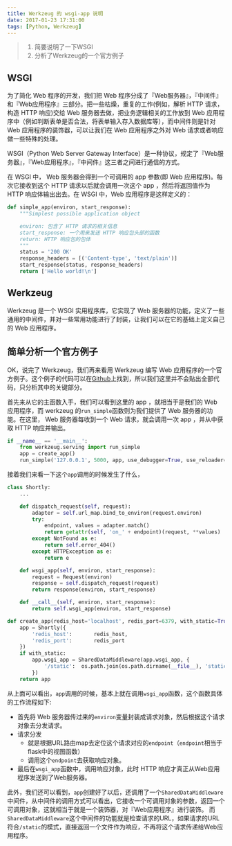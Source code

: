 ```yaml
---
title: Werkzeug 的 wsgi-app 说明
date: 2017-01-23 17:31:00
tags: [Python, Werkzeug]
---
```


> 1. 简要说明了一下WSGI
> 2. 分析了Werkzeug的一个官方例子
<!-- more -->

## WSGI

为了简化 Web 程序的开发，我们把 Web 程序分成了『Web服务器』，『中间件』和『Web应用程序』三部分。把一些枯燥，重复的工作(例如，解析 HTTP 请求，构造 HTTP 响应)交给 Web 服务器去做，把业务逻辑相关的工作放到 Web 应用程序中（例如判断表单是否合法，将表单输入存入数据库等），而中间件则是针对 Web 应用程序的装饰器，可以让我们在 Web 应用程序之外对 Web 请求或者响应做一些特殊的处理。

WSGI（Python Web Server Gateway Interface）是一种协议，规定了『Web服务器』，『Web应用程序』，『中间件』这三者之间进行通信的方式。

  在 WSGI 中， Web 服务器会得到一个可调用的 app 参数(即 Web 应用程序)。每次它接收到这个 HTTP 请求以后就会调用一次这个 app ，然后将返回值作为 HTTP 响应体输出出去。在 WSGI 中，Web 应用程序是这样定义的：

```py
def simple_app(environ, start_response):
    """Simplest possible application object

    environ: 包含了 HTTP 请求的相关信息
    start_response: 一个用来发送 HTTP 响应包头部的函数
    return: HTTP 响应包的包体
    """
    status = '200 OK'
    response_headers = [('Content-type', 'text/plain')]
    start_response(status, response_headers)
    return ['Hello world!\n']
```

## Werkzeug

Werkzeug 是一个 WSGI 实用程序库，它实现了 Web 服务器的功能，定义了一些通用的中间件，并对一些常用功能进行了封装，让我们可以在它的基础上定义自己的 Web 应用程序。

## 简单分析一个官方例子

  OK，说完了 Werkzeug，我们再来看用 Werkzeug 编写 Web 应用程序的一个官方例子。这个例子的代码可以在[Github](https://github.com/pallets/werkzeug/tree/master/examples/shortly)上找到，所以我们这里并不会贴出全部代码，只分析其中的关键部分。

  首先来从它的主函数入手，我们可以看到这里的 app ，就相当于是我们的 Web 应用程序，而 werkzeug 的`run_simple`函数则为我们提供了 Web 服务器的功能。在这里， Web 服务器每收到一个 Web 请求，就会调用一次 app ，并从中获取 HTTP 响应并输出。

```py
if __name__ == '__main__':
    from werkzeug.serving import run_simple
    app = create_app()
    run_simple('127.0.0.1', 5000, app, use_debugger=True, use_reloader=True)
```

  接着我们来看一下这个`app`调用的时候发生了什么，

```py
class Shortly:
    ...

    def dispatch_request(self, request):
        adapter = self.url_map.bind_to_environ(request.environ)
        try:
            endpoint, values = adapter.match()
            return getattr(self, 'on_' + endpoint)(request, **values)
        except NotFound as e:
            return self.error_404()
        except HTTPException as e:
            return e

    def wsgi_app(self, environ, start_response):
        request = Request(environ)
        response = self.dispatch_request(request)
        return response(environ, start_response)

    def __call__(self, environ, start_response):
        return self.wsgi_app(environ, start_response)

def create_app(redis_host='localhost', redis_port=6379, with_static=True):
    app = Shortly({
        'redis_host':       redis_host,
        'redis_port':       redis_port
    })
    if with_static:
        app.wsgi_app = SharedDataMiddleware(app.wsgi_app, {
            '/static':  os.path.join(os.path.dirname(__file__), 'static')
        })
    return app
```

从上面可以看出，`app`调用的时候，基本上就在调用`wsgi_app`函数，这个函数具体的工作流程如下:

+ 首先将 Web 服务器传过来的`environ`变量封装成请求对象，然后根据这个请求对象去分发请求。
+ 请求分发
    + 就是根据URL路由map去定位这个请求对应的`endpoint`（`endpoint`相当于flask中的视图函数）
    + 调用这个`endpoint`去获取响应对象。
+ 最后在`wsgi_app`函数中，调用响应对象，此时 HTTP 响应才真正从Web应用程序发送到了Web服务器。

此外，我们还可以看到，`app`创建好了以后，还调用了一个`SharedDataMiddleware`中间件，从中间件的调用方式可以看出，它接收一个可调用对象的参数，返回一个可调用对象，这就相当于就是一个装饰器，对『Web应用程序』进行装饰。
而`SharedDataMiddleware`这个中间件的功能就是检查请求的URL，如果请求的URL符合`/static`的模式，直接返回一个文件作为响应，不再将这个请求传递给Web应用程序。
